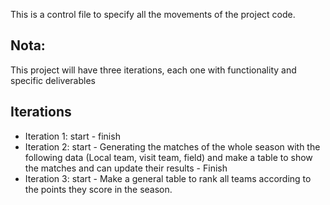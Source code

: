 This is a control file to specify all the movements of the project code.
## Nota:
This project will have three iterations, each one with functionality and specific deliverables

## Iterations

- Iteration 1: start - finish  
- Iteration 2: start - Generating the matches of the whole season with the following data (Local team, visit team, field)
     and make a table to show the matches and can update their results - Finish
- Iteration 3: start - Make a general table to rank all teams according to the points they score in the season.